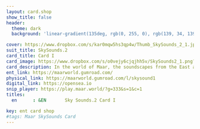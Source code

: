 ```yaml
---
layout: card.shop
show_title: false
header:
  theme: dark
  background: 'linear-gradient(135deg, rgb(0, 255, 0), rgb(139, 34, 139, .1))'

cover: https://www.dropbox.com/s/kar0mqw5hs3qp4w/Thumb_SkySounds_2_1.jpg?raw=1
suit_title: SkySounds.2
card_title: Card I
card_image: https://www.dropbox.com/s/o0vejy6cjqjhh5v/SkySounds2_1.png?raw=1
card_description: In the world of Maar, the soundscapes from the East are a reflection of the diverse cultures and traditions that have shaped the land. From the soothing melodies of the rivers to the rhythmic beats of the drums, the sounds of the East are a testament to the rich history and heritage of this region. However, as the land has changed and developed, so too have the soundscapes. The once harmonious melodies have been replaced by the hum of machinery and the drone of traffic, a reminder of the impact of modernization on the natural world. They work to preserve traditional soundscapes and incorporate them into their modern lives, creating a unique blend of the old and the new, and a reminder of the importance of integration.
ent_link: https://maarworld.gumroad.com/
physical_link: https://maarworld.gumroad.com/l/skysound1
digital_link: https://opensea.io
snip_player: https://play.maar.world/?g=333&s=1&c=1
titles:
  en      : &EN       Sky Sounds.2 Card I

key: ent card shop
#tags: Maar SkySounds Card
---
```

